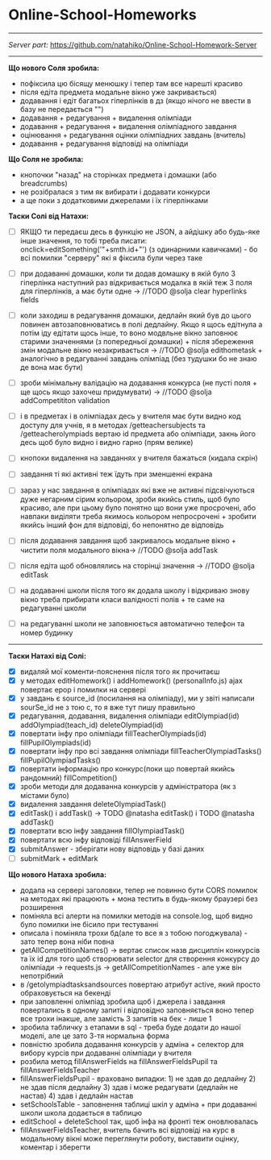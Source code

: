 # Online-School-Homeworks
---
*Server part:* https://github.com/natahiko/Online-School-Homework-Server

---

**Що нового Соля зробила:**
- пофіксила цю бісящу менюшку і тепер там все нарешті красиво
- після едіта предмета модальне вікно уже закривається)
- додавання і едіт багатьох гіперлінків в дз (якщо нічого не ввести в базу не передається "")
- додавання + редагування + видалення олімпіади
- додавання + редагування + видалення олімпіадного завдання
- оцінювання + редагування оцінки олімпіадних завдань (вчитель)
- додавання + редагування відповіді на олімпіади


**Що Соля не зробила:**
- кнопочки "назад" на сторінках предмета і домашки (або breadcrumbs)
- не розібралася з тим як вибирати і додавати конкурси 
- а ще поки з додатковими джерелами і їх гіперлінками

**Таски Солі від Натахи:**
- [ ] ЯКЩО ти передаєш десь в функцію не JSON, а айдішку або будь-яке інше значення, то тобі треба писати: onclick=editSomething('"+smth.id+"') (з одинарними кавичками) - бо всі помилки "серверу" які я фіксила були через таке

- [ ] при додаванні домашки, коли ти додав домашку в якій було 3 гіперлінка наступний раз відкривається модалка в якій теж 3 поля для гіперлінків, а має бути одне -> //TODO @solja clear hyperlinks fields

- [ ] коли заходиш в редагування домашки, дедлайн який був до цього повинен автозаповнюватись в полі дедлайну. Якщо я щось едітнула а потім іду едітати щось інше, то воно модвльне вікно заповнює старими значеннями (з попередньої домашки) + після збереження змін модальне вікно незакривається -> //TODO @solja edithometask + аналогічно в редагуванні завдань олімпіад (без тудушки бо не знаю де вона має бути)

- [ ] зроби мінімальну валідацію на додавання конкурса (не пусті поля + ще щось якщо захочеш придумувати) -> //TODO @solja addCompetititon validation

- [ ] і в предметах і в олімпіадах десь у вчителя має бути видно код доступу для учнів, я в методах /getteachersubjects та /getteacherolympiads вертаю id предмета або олімпіади, закнь його десь щоб було видно і видно гарно (прям велике)

- [ ] кнопоки видалення на завданнях у вчителя бажаться (кидала скрін)
- [ ] завдання ті які активні теж їдуть при зменшенні екрана
- [ ] зараз у нас завдання в олімпіадах які вже не активні підсвічуються дуже негарним сірим кольором, зроби якийсь стиль, щоб було красиво, але при цьому було понятно що вони уже просрочені, або навпаки виділяти треба якимось кольором непросрочені + зробити якийсь інший фон для відповіді, бо непонятно де відповідь

- [ ] після додавання завдання щоб закривалось модальне вікно + чистити поля модального вікна-> //TODO @solja addTask
- [ ] після едіта щоб обновлялись на сторінці значення -> //TODO @solja editTask
- [ ] на додаванні школи після того як додала школу і відкриваю знову вікно треба прибирати класи валідності полів + те саме на редагуванні школи
- [ ] на редагуванні школи не заповнюється автоматично телефон та номер будинку

---

**Таски Натахі від Солі:**
- [x] видаляй мої коменти-пояснення після того як прочитаєш
- [x] у методах editHomework() i addHomework() (personalInfo.js) ajax повертає ерор і помилки на сервері
- [x] у завдань є source_id (посилання на олімпіаду), ми у звіті написали sourSe_id не з тою с, то я вже тут пишу правильно
- [x] редагування, додавання, видалення олімпіади editOlympiad(id) addOlympiad(teach_id) deleteOlympiad(id)
- [x] повертати інфу про олімпіади fillTeacherOlympiads(id) fillPupilOlympiads(id)
- [x] повертати інфу про всі завдання олімпіади fillTeacherOlympiadTasks() fillPupilOlympiadTasks()
- [x] повертати інформацію про конкурс(поки що повертай якийсь рандомний) fillCompetition()
- [x] зроби методи для додаванна конкурсів у адміністратора (як з містами було)
- [x] видалення завдання deleteOlympiadTask()
- [x] editTask() i addTask() -> TODO @natasha editTask()  i TODO @natasha addTask()
- [x] повертати всю інфу завдання fillOlympiadTask()
- [x] повертати всю інфу відповіді fillAnswerField
- [x] submitAnswer - зберігати нову відповідь у базі даних
- [ ] submitMark + editMark

**Що нового Натаха зробила:**
* додала на сервері заголовки, тепер не повинно бути CORS помилок на методах які працюють + мона тестить в будь-якому браузері без розширення
* поміняла всі алерти на помилки методів на console.log, щоб видно було помилки іне бісило при тестуванні
* описала і поміняла трохи бд(але то все я з тобою погоджувала) - зато тепер вона ніби повна
* getAllCompetitionNames() -> вертає список назв дисциплін конкурсів та їх id для того щоб створювати selector для створення конкурсу до олімпіади -> requests.js -> getAllCompetitionNames - але уже він непотрібний
* в /getolympiadtasksandsources повертаю атрибут active, який просто обраховується на бекенді
* при заповленні олімпіад зробила щоб і джерела і завдання повертались в одному запиті і відповідно заповняється воно тепер все трохи інакше, але замість 3 запитів на бек - лише 1
* зробила табличку з етапами в sql - треба буде додати до нашої моделі, але це зато 3-тя нормальна форма
* повністю зробила додавання конкурсів у адміна + селектор для вибору курсів при додаванні олімпіади у вчителя
* розбила метод fillAnswerFields на fillAnswerFieldsPupil та fillAnswerFieldsTeacher
* fillAnswerFieldsPupil  - враховано випадки:
        1) не здав до дедлайну
        2) не здав після дедлайну
        3) здав і може редагувати (дедлайн не настав)
        4) здав і дедлайн настав
* setSchoolsTable - заповнення таблиці шкіл у адміна + при додаванні школи школа додається в таблицю
* editSchool + deleteSchool так, щоб інфа на фронті теж оновлювалась
* fillAnswerFieldsTeacher, вчитель бачить всі відповіді на курс в модальному вікні може переглянути роботу, виставити оцінку, коментар і зберегти